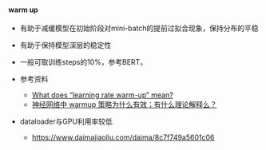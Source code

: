 #### warm up

- 有助于减缓模型在初始阶段对mini-batch的提前过拟合现象，保持分布的平稳

- 有助于保持模型深层的稳定性

- 一般可取训练steps的10%，参考BERT。

- 参考资料
  
  - [What does “learning rate warm-up” mean?](https://stackoverflow.com/questions/55933867/what-does-learning-rate-warm-up-mean)  
  - [神经网络中 warmup 策略为什么有效；有什么理论解释么？](https://www.zhihu.com/question/338066667) 



- dataloader与GPU利用率较低
  
  - https://www.daimajiaoliu.com/daima/8c7f749a5601c06